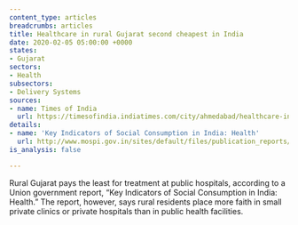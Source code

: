 ```yaml
---
content_type: articles
breadcrumbs: articles
title: Healthcare in rural Gujarat second cheapest in India
date: 2020-02-05 05:00:00 +0000
states:
- Gujarat
sectors:
- Health
subsectors:
- Delivery Systems
sources:
- name: Times of India
  url: https://timesofindia.indiatimes.com/city/ahmedabad/healthcare-in-rural-gujarat-second-cheapest-in-india/articleshow/73886041.cms
details:
- name: 'Key Indicators of Social Consumption in India: Health'
  url: http://www.mospi.gov.in/sites/default/files/publication_reports/KI_Health_75th_Final.pdf
is_analysis: false

---
```

Rural Gujarat pays the least for treatment at public hospitals, according to a Union government report, “Key Indicators of Social Consumption in India: Health.” The report, however, says rural residents place more faith in small private clinics or private hospitals than in public health facilities.
